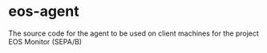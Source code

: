 # eos-agent
The source code for the agent to be used on client machines for the project EOS Monitor (SEPA/B)
